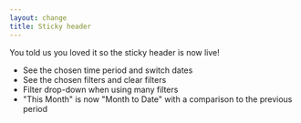 ```yaml
---
layout: change
title: Sticky header
---
```

You told us you loved it so the sticky header is now live!

* See the chosen time period and switch dates
* See the chosen filters and clear filters
* Filter drop-down when using many filters
* "This Month" is now "Month to Date" with a comparison to the previous period